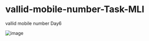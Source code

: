# vallid-mobile-number-Task-MLI
vallid mobile number Day6

![image](https://user-images.githubusercontent.com/113120611/219931616-1836cf18-380c-4f88-9bda-bb24aecbba24.png)
